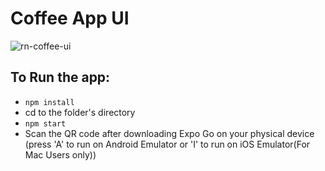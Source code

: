 # Coffee App UI
![rn-coffee-ui](https://res.cloudinary.com/dqoijovud/image/upload/v1666481203/deviceframes_1_fwakxs.png)

## To Run the app: 
- `npm install`
- cd to the folder's directory
- `npm start`
- Scan the QR code after downloading Expo Go on your physical device (press 'A' to run on Android Emulator or 'I' to run on iOS Emulator(For Mac Users only))

